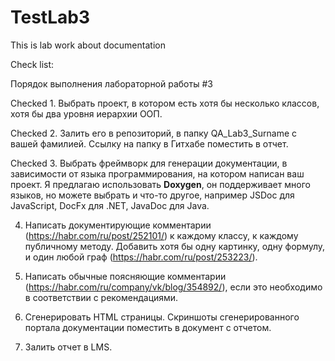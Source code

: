 # TestLab3
This is lab work about documentation

Check list:

Порядок выполнения лабораторной работы #3

Checked 1. Выбрать проект, в котором есть хотя бы несколько классов, хотя бы два уровня иерархии ООП. 

Checked 2. Залить его в репозиторий, в папку QA_Lab3_Surname с вашей фамилией. Ссылку на папку в Гитхабе поместить в отчет. 

Checked 3. Выбрать фреймворк для генерации документации, в зависимости от языка программирования, на котором написан ваш проект. 
Я предлагаю использовать **Doxygen**, он поддерживает много языков, но можете выбрать и что-то другое, 
например JSDoc для JavaScript, DocFx для .NET, JavaDoc для Java. 

4. Написать документирующие комментарии (https://habr.com/ru/post/252101/) к каждому классу, к каждому публичному методу. 
Добавить хотя бы одну картинку, одну формулу, и один любой граф (https://habr.com/ru/post/253223/).

5. Написать обычные поясняющие комментарии (https://habr.com/ru/company/vk/blog/354892/), 
если это необходимо в соответствии с рекомендациями.   

6. Сгенерировать HTML страницы. 
Скриншоты сгенерированного портала документации поместить в документ с отчетом.  

7. Залить отчет в LMS.
